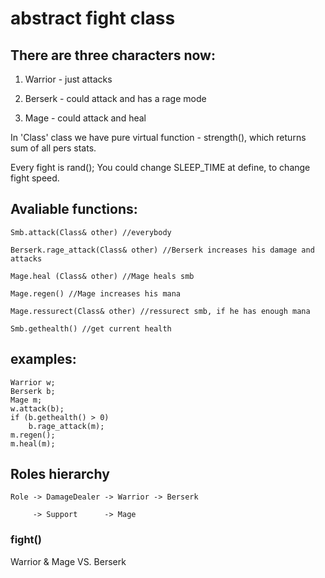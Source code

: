 # abstract fight class

## There are three characters now:

  1) Warrior - just attacks
  
  2) Berserk - could attack and has a rage mode
  
  3) Mage - could attack and heal 

In 'Class' class we have pure virtual function - strength(), which returns sum of all pers stats.

Every fight is rand(); You could change SLEEP_TIME at define, to change fight speed.

## Avaliable functions:
 
    Smb.attack(Class& other) //everybody
    
    Berserk.rage_attack(Class& other) //Berserk increases his damage and attacks
    
    Mage.heal (Class& other) //Mage heals smb  
    
    Mage.regen() //Mage increases his mana
    
    Mage.ressurect(Class& other) //ressurect smb, if he has enough mana
    
    Smb.gethealth() //get current health
   
    
## examples:

    Warrior w;
    Berserk b;
    Mage m;
    w.attack(b);
    if (b.gethealth() > 0)
        b.rage_attack(m);
    m.regen();
    m.heal(m);
    
    
## Roles hierarchy

    Role -> DamageDealer -> Warrior -> Berserk
    
         -> Support      -> Mage
         
### fight()

Warrior & Mage VS. Berserk
